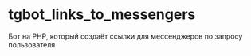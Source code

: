 # tgbot_links_to_messengers
Бот на PHP, который создаёт ссылки для мессенджеров по запросу пользователя
